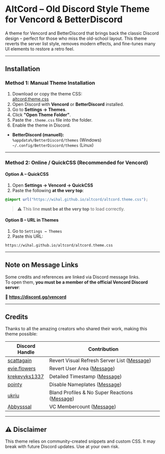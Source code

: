 
# AltCord – Old Discord Style Theme for Vencord & BetterDiscord

A theme for Vencord and BetterDiscord that brings back the classic Discord design – perfect for those who miss the old-school layout. This theme reverts the server list style, removes modern effects, and fine-tunes many UI elements to restore a retro feel.

---

## Installation

### Method 1: Manual Theme Installation

1. Download or copy the theme CSS:  
   [altcord.theme.css](https://wihal.github.io/altcord/altcord.theme.css)
2. Open Discord with **Vencord** or **BetterDiscord** installed.
3. Go to **Settings → Themes**.
4. Click **"Open Theme Folder"**.
5. Paste the `.theme.css` file into the folder.
6. Enable the theme in Discord.

- **BetterDiscord (manuell):**  
  `%appdata%/BetterDiscord/themes` (Windows)  
  `~/.config/BetterDiscord/themes` (Linux)

---

### Method 2: Online / QuickCSS (Recommended for Vencord)

#### Option A – QuickCSS

1. Open **Settings → Vencord → QuickCSS**
2. Paste the following **at the very top**:

```css
@import url("https://wihal.github.io/altcord/altcord.theme.css");
```

> ⚠️ This line **must be at the very top** to load correctly.

#### Option B – URL in Themes

1. Go to `Settings → Themes`
2. Paste this URL:

```
https://wihal.github.io/altcord/altcord.theme.css
```

---

## Note on Message Links

Some credits and references are linked via Discord message links.  
To open them, **you must be a member of the official Vencord Discord server**:

**🔗 https://discord.gg/vencord**

---

## Credits

Thanks to all the amazing creators who shared their work, making this theme possible:

| Discord Handle | Contribution |
|----------------|--------------|
| [scattagain](https://discord.com/users/1098234477626544180) | Revert Visual Refresh Server List ([Message](https://discord.com/channels/1015060230222131221/1028106818368589824/1354502862390038528)) |
| [evie.flowers](https://discord.com/users/333219489955184643) | Revert User Area ([Message](https://discord.com/channels/1015060230222131221/1028106818368589824/1361443579905445898)) |
| [krekevyks1337](https://discord.com/users/237616896948699136) | Detailed Timestamp ([Message](https://discord.com/channels/1015060230222131221/1028106818368589824/1354458308714696816)) |
| [pointy](https://discord.com/users/797721161504653332) | Disable Nameplates ([Message](https://discord.com/channels/1015060230222131221/1028106818368589824/1354411094764163196)) |
| [ukriu](https://discord.com/users/586962558435590154) | Bland Profiles & No Super Reactions ([Message](https://discord.com/channels/1015060230222131221/1028106818368589824/1363086296645369957)) |
| [Abbysssal](https://discord.com/users/511178002277597185) | VC Membercount ([Message](https://discord.com/channels/1015060230222131221/1028106818368589824/1362371508902690896)) |

---


## ⚠️ Disclaimer

This theme relies on community-created snippets and custom CSS. It may break with future Discord updates. Use at your own risk.
